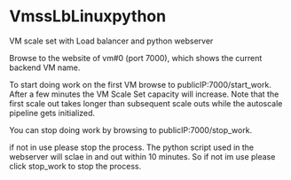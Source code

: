 # VmssLbLinuxpython
VM scale set with Load balancer and python webserver

Browse to the website of vm#0 (port 7000), which shows the current backend VM name.

To start doing work on the first VM browse to publicIP:7000/start_work.
After a few minutes the VM Scale Set capacity will increase. Note that the first scale out takes longer than subsequent scale outs while the autoscale pipeline gets initialized. 

You can stop doing work by browsing to publicIP:7000/stop_work.

if not in use please stop the process. The python script used in the webserver will sclae in and out within 10 minutes. So if not im use please click stop_work to stop the process.
